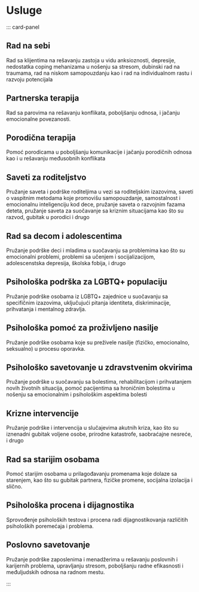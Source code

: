 # Usluge

::: card-panel

## Rad na sebi

Rad sa klijentima na rešavanju zastoja u vidu anksioznosti, depresije, nedostatka coping mehanizama u nošenju sa stresom, dubinski rad na traumama, rad na niskom samopouzdanju kao i rad na individualnom rastu i razvoju potencijala

## Partnerska terapija

Rad sa parovima na rešavanju konflikata, poboljšanju odnosa, i jačanju emocionalne povezanosti.

## Porodična terapija

Pomoć porodicama u poboljšanju komunikacije i jačanju porodičnih odnosa kao i u rešavanju međusobnih konflikata 

## Saveti za roditeljstvo

Pružanje saveta i podrške roditeljima u vezi sa roditeljskim izazovima, saveti o vaspitnim metodama koje promovišu samopouzdanje, samostalnost i emocionalnu inteligenciju kod dece, pružanje saveta o razvojnim fazama deteta, pružanje saveta za suočavanje sa kriznim situacijama kao što su razvod, gubitak u porodici i drugo

## Rad sa decom i adolescentima

Pružanje podrške deci i mladima u suočavanju sa problemima kao što su emocionalni problemi, problemi sa učenjem i socijalizacijom, adolescenstska depresija, školska fobija, i drugo

## Psihološka podrška za LGBTQ+ populaciju

Pružanje podrške osobama iz LGBTQ+ zajednice u suočavanju sa specifičnim izazovima, uključujući pitanja identiteta, diskriminacije, prihvatanja i mentalnog zdravlja.

## Psihološka pomoć za proživljeno nasilje
 
Pružanje podrške osobama koje su preživele nasilje (fizičko, emocionalno, seksualno) u procesu oporavka.

## Psihološko savetovanje u zdravstvenim okvirima

Pružanje podrške u suočavanju sa bolestima, rehabilitacijom i prihvatanjem novih životnih situacija, pomoć pacijentima sa hroničnim bolestima  u nošenju sa emocionalnim i psihološkim aspektima bolesti

## Krizne intervencije

Pružanje podrške i intervencija u slučajevima akutnih kriza, kao što su iznenadni gubitak voljene osobe, prirodne katastrofe, saobraćajne nesreće, i drugo

## Rad sa starijim osobama

Pomoć starijim osobama u prilagođavanju promenama koje dolaze sa starenjem, kao što su gubitak partnera, fizičke promene, socijalna izolacija i slično.

## Psihološka procena i dijagnostika

Sprovođenje psiholoških testova i procena radi dijagnostikovanja različitih psiholoških poremećaja i problema.

## Poslovno savetovanje

Pružanje podrške zaposlenima i menadžerima u rešavanju poslovnih i karijernih problema, upravljanju stresom, poboljšanju radne efikasnosti i međuljudskih odnosa na radnom mestu.

:::